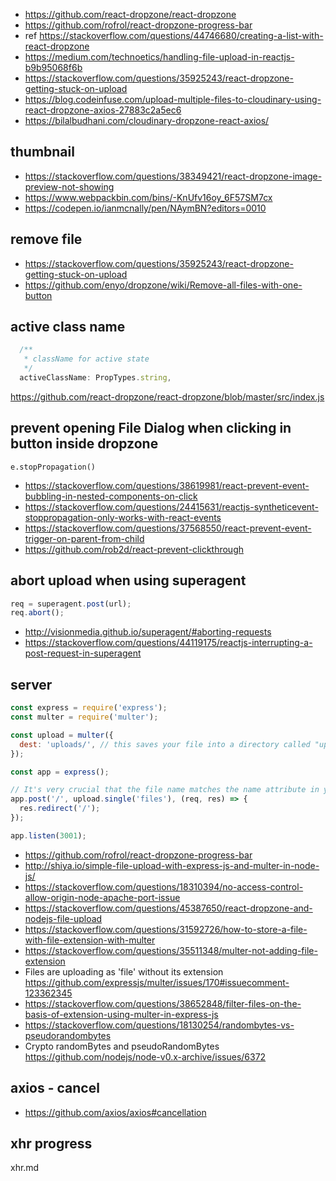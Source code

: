 - https://github.com/react-dropzone/react-dropzone
- https://github.com/rofrol/react-dropzone-progress-bar
- ref https://stackoverflow.com/questions/44746680/creating-a-list-with-react-dropzone
- https://medium.com/technoetics/handling-file-upload-in-reactjs-b9b95068f6b
- https://stackoverflow.com/questions/35925243/react-dropzone-getting-stuck-on-upload
- https://blog.codeinfuse.com/upload-multiple-files-to-cloudinary-using-react-dropzone-axios-27883c2a5ec6
- https://bilalbudhani.com/cloudinary-dropzone-react-axios/

## thumbnail

- https://stackoverflow.com/questions/38349421/react-dropzone-image-preview-not-showing
- https://www.webpackbin.com/bins/-KnUfv16oy_6F57SM7cx
- https://codepen.io/ianmcnally/pen/NAymBN?editors=0010

## remove file

- https://stackoverflow.com/questions/35925243/react-dropzone-getting-stuck-on-upload
- https://github.com/enyo/dropzone/wiki/Remove-all-files-with-one-button

## active class name

```javascript
  /**
   * className for active state
   */
  activeClassName: PropTypes.string,
```

https://github.com/react-dropzone/react-dropzone/blob/master/src/index.js

## prevent opening File Dialog when clicking in button inside dropzone

`e.stopPropagation()`

- https://stackoverflow.com/questions/38619981/react-prevent-event-bubbling-in-nested-components-on-click
- https://stackoverflow.com/questions/24415631/reactjs-syntheticevent-stoppropagation-only-works-with-react-events
- https://stackoverflow.com/questions/37568550/react-prevent-event-trigger-on-parent-from-child
- https://github.com/rob2d/react-prevent-clickthrough

## abort upload when using superagent

```javascript
req = superagent.post(url);
req.abort();
```

- http://visionmedia.github.io/superagent/#aborting-requests
- https://stackoverflow.com/questions/44119175/reactjs-interrupting-a-post-request-in-superagent

## server

```js
const express = require('express');
const multer = require('multer');

const upload = multer({
  dest: 'uploads/', // this saves your file into a directory called "uploads"
});

const app = express();

// It's very crucial that the file name matches the name attribute in your html
app.post('/', upload.single('files'), (req, res) => {
  res.redirect('/');
});

app.listen(3001);
```

- https://github.com/rofrol/react-dropzone-progress-bar
- http://shiya.io/simple-file-upload-with-express-js-and-multer-in-node-js/
- https://stackoverflow.com/questions/18310394/no-access-control-allow-origin-node-apache-port-issue
- https://stackoverflow.com/questions/45387650/react-dropzone-and-nodejs-file-upload
- https://stackoverflow.com/questions/31592726/how-to-store-a-file-with-file-extension-with-multer
- https://stackoverflow.com/questions/35511348/multer-not-adding-file-extension
- Files are uploading as 'file' without its extension https://github.com/expressjs/multer/issues/170#issuecomment-123362345
- https://stackoverflow.com/questions/38652848/filter-files-on-the-basis-of-extension-using-multer-in-express-js
- https://stackoverflow.com/questions/18130254/randombytes-vs-pseudorandombytes
- Crypto randomBytes and pseudoRandomBytes https://github.com/nodejs/node-v0.x-archive/issues/6372

## axios - cancel

- https://github.com/axios/axios#cancellation

## xhr progress

xhr.md
